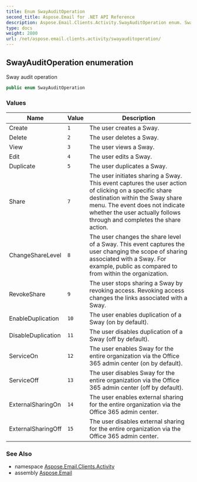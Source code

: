 ```yaml
---
title: Enum SwayAuditOperation
second_title: Aspose.Email for .NET API Reference
description: Aspose.Email.Clients.Activity.SwayAuditOperation enum. Sway audit operation
type: docs
weight: 2800
url: /net/aspose.email.clients.activity/swayauditoperation/
---
```

## SwayAuditOperation enumeration

Sway audit operation

```csharp
public enum SwayAuditOperation
```

### Values

| Name | Value | Description |
| --- | --- | --- |
| Create | `1` | The user creates a Sway. |
| Delete | `2` | The user deletes a Sway. |
| View | `3` | The user views a Sway. |
| Edit | `4` | The user edits a Sway. |
| Duplicate | `5` | The user duplicates a Sway. |
| Share | `7` | The user initiates sharing a Sway. This event captures the user action of clicking on a specific share destination within the Sway share menu. The event does not indicate whether the user actually follows through and completes the share action. |
| ChangeShareLevel | `8` | The user changes the share level of a Sway. This event captures the user changing the scope of sharing associated with a Sway. For example, public as compared to from within the organization. |
| RevokeShare | `9` | The user stops sharing a Sway by revoking access. Revoking access changes the links associated with a Sway. |
| EnableDuplication | `10` | The user enables duplication of a Sway (on by default). |
| DisableDuplication | `11` | The user disables duplication of a Sway (off by default). |
| ServiceOn | `12` | The user enables Sway for the entire organization via the Office 365 admin center (on by default). |
| ServiceOff | `13` | The user disables Sway for the entire organization via the Office 365 admin center (off by default). |
| ExternalSharingOn | `14` | The user enables external sharing for the entire organization via the Office 365 admin center. |
| ExternalSharingOff | `15` | The user disables external sharing for the entire organization via the Office 365 admin center. |

### See Also

* namespace [Aspose.Email.Clients.Activity](../../aspose.email.clients.activity/)
* assembly [Aspose.Email](../../)


